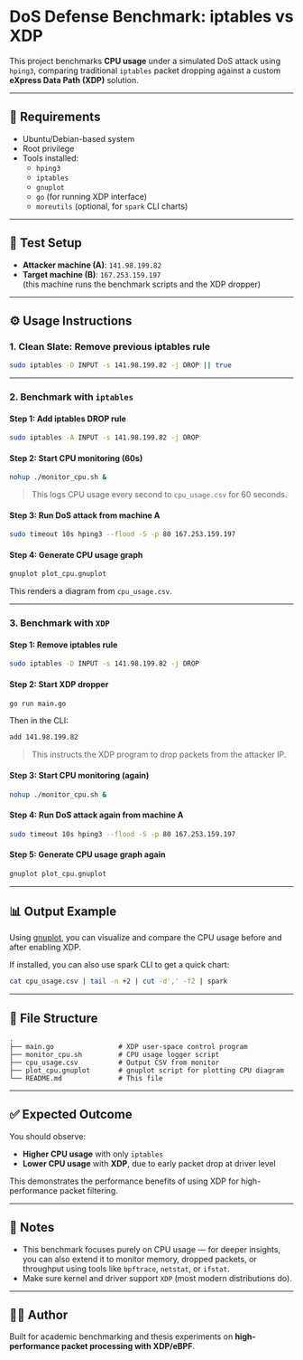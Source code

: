 # DoS Defense Benchmark: iptables vs XDP

This project benchmarks **CPU usage** under a simulated DoS attack using `hping3`, comparing traditional `iptables` packet dropping against a custom **eXpress Data Path (XDP)** solution.

---

## 🔧 Requirements

- Ubuntu/Debian-based system
- Root privilege
- Tools installed:
  - `hping3`
  - `iptables`
  - `gnuplot`
  - `go` (for running XDP interface)
  - `moreutils` (optional, for `spark` CLI charts)

---

## 🧪 Test Setup

- **Attacker machine (A)**: `141.98.199.82`
- **Target machine (B)**: `167.253.159.197`  
  (this machine runs the benchmark scripts and the XDP dropper)

---

## ⚙️ Usage Instructions

### 1. Clean Slate: Remove previous iptables rule

```bash
sudo iptables -D INPUT -s 141.98.199.82 -j DROP || true
```

---

### 2. Benchmark with `iptables`

#### Step 1: Add iptables DROP rule

```bash
sudo iptables -A INPUT -s 141.98.199.82 -j DROP
```

#### Step 2: Start CPU monitoring (60s)

```bash
nohup ./monitor_cpu.sh &
```

> This logs CPU usage every second to `cpu_usage.csv` for 60 seconds.

#### Step 3: Run DoS attack from machine A

```bash
sudo timeout 10s hping3 --flood -S -p 80 167.253.159.197
```

#### Step 4: Generate CPU usage graph

```bash
gnuplot plot_cpu.gnuplot
```

This renders a diagram from `cpu_usage.csv`.

---

### 3. Benchmark with `XDP`

#### Step 1: Remove iptables rule

```bash
sudo iptables -D INPUT -s 141.98.199.82 -j DROP
```

#### Step 2: Start XDP dropper

```bash
go run main.go
```

Then in the CLI:

```bash
add 141.98.199.82
```

> This instructs the XDP program to drop packets from the attacker IP.

#### Step 3: Start CPU monitoring (again)

```bash
nohup ./monitor_cpu.sh &
```

#### Step 4: Run DoS attack again from machine A

```bash
sudo timeout 10s hping3 --flood -S -p 80 167.253.159.197
```

#### Step 5: Generate CPU usage graph again

```bash
gnuplot plot_cpu.gnuplot
```

---

## 📊 Output Example

Using [gnuplot](http://www.gnuplot.info/), you can visualize and compare the CPU usage before and after enabling XDP.

If installed, you can also use spark CLI to get a quick chart:

```bash
cat cpu_usage.csv | tail -n +2 | cut -d',' -f2 | spark
```

---

## 📁 File Structure

```text
.
├── main.go                # XDP user-space control program
├── monitor_cpu.sh         # CPU usage logger script
├── cpu_usage.csv          # Output CSV from monitor
├── plot_cpu.gnuplot       # gnuplot script for plotting CPU diagram
└── README.md              # This file
```

---

## ✅ Expected Outcome

You should observe:

- **Higher CPU usage** with only `iptables`
- **Lower CPU usage** with **XDP**, due to early packet drop at driver level

This demonstrates the performance benefits of using XDP for high-performance packet filtering.

---

## 📌 Notes

- This benchmark focuses purely on CPU usage — for deeper insights, you can also extend it to monitor memory, dropped packets, or throughput using tools like `bpftrace`, `netstat`, or `ifstat`.
- Make sure kernel and driver support `XDP` (most modern distributions do).

---

## 👨‍💻 Author

Built for academic benchmarking and thesis experiments on **high-performance packet processing with XDP/eBPF**.
